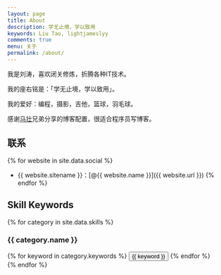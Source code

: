 ```yaml
---
layout: page
title: About
description: 学无止境，学以致用
keywords: Liu Tao, lightjameslyy 
comments: true
menu: 关于
permalink: /about/
---
```


我是刘涛，喜欢闭关修炼，折腾各种IT技术。

我的座右铭是：「学无止境，学以致用」。

我的爱好：编程，摄影，吉他，篮球，羽毛球。

感谢[马壮](https://mazhuang.org)兄弟分享的博客配置，很适合程序员写博客。

## 联系

{% for website in site.data.social %}
* {{ website.sitename }}：[@{{ website.name }}]({{ website.url }})
{% endfor %}

## Skill Keywords

{% for category in site.data.skills %}
### {{ category.name }}
<div class="btn-inline">
{% for keyword in category.keywords %}
<button class="btn btn-outline" type="button">{{ keyword }}</button>
{% endfor %}
</div>
{% endfor %}
